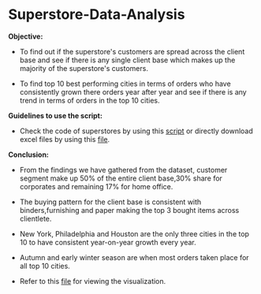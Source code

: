 # Superstore-Data-Analysis

**Objective:** 

- To find out if the superstore's customers are spread across the client base and see if there is any single client base which makes up the majority of the superstore's customers.

- To find top 10 best performing cities in terms of orders who have consistently grown there orders year after year and see if there is any trend in terms of orders in the top 10 cities.

**Guidelines to use the script:**

- Check the code of superstores by using this [script](https://github.com/Sampath-Vinayakh/Superstore-Data-Analysis/blob/main/superstore_queries.sql) or directly download excel files by using this [file](https://github.com/Sampath-Vinayakh/Superstore-Data-Analysis/tree/main/Excel%20Files).

**Conclusion:**

- From the findings we have gathered from the dataset, customer segment make up 50% of the entire client base,30% share for corporates and remaining 17% for home office. 

- The buying pattern for the  client base is consistent with binders,furnishing and paper making the top 3 bought items across clientlete. 

- New York, Philadelphia and Houston are the only three cities in the top 10 to have consistent year-on-year growth every year.

- Autumn and early winter season are when most orders taken place for all top 10 cities.

- Refer to this [file](https://public.tableau.com/app/profile/sampath.vinayakh/viz/SuperstoreUSA_16729104728090/Dashboard1) for viewing the visualization. 
